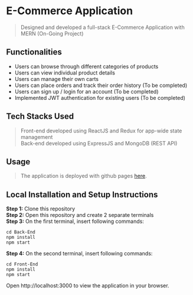 # E-Commerce Application
> Designed and developed a full-stack E-Commerce Application with MERN (On-Going Project)

## Functionalities
- Users can browse through different categories of products
- Users can view individual product details
- Users can manage their own carts
- Users can place orders and track their order history (To be completed)
- Users can sign up / login for an account (To be completed)
- Implemented JWT authentication for existing users (To be completed)

## Tech Stacks Used
> Front-end developed using ReactJS and Redux for app-wide state management <br/>
> Back-end developed using ExpressJS and MongoDB (REST API) <br/>

## Usage
> The application is deployed with github pages [here](https://e-commerce-app-react-frontend.vercel.app/).

## Local Installation and Setup Instructions
**Step 1:** Clone this repository <br/>
**Step 2:** Open this repository and create 2 separate terminals <br/>
**Step 3:** On the first terminal, insert following commands:
```
cd Back-End
npm install
npm start
```
**Step 4:** On the second terminal, insert following commands:
```
cd Front-End
npm install
npm start
```

Open http://localhost:3000 to view the application in your browser. <br/>



